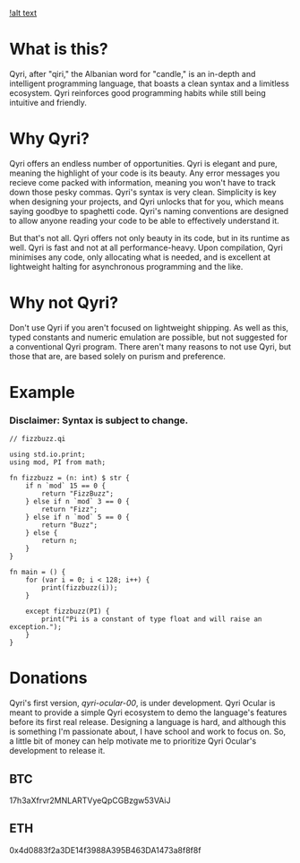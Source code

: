 [!alt text](https://github.com/Xinovaz/qyri-lang/blob/main/Sam_Candle_Q.png?raw=true)

# What is this?
Qyri, after "qiri," the Albanian word for "candle," is an in-depth and intelligent programming language, that boasts a clean syntax and a limitless ecosystem. Qyri reinforces good programming habits while still being intuitive and friendly.

# Why Qyri?
Qyri offers an endless number of opportunities. Qyri is elegant and pure, meaning the highlight of your code is its beauty. Any error messages you recieve come packed with information, meaning you won't have to track down those pesky commas. Qyri's syntax is very clean. Simplicity is key when designing your projects, and Qyri unlocks that for you, which means saying goodbye to spaghetti code. Qyri's naming conventions are designed to allow anyone reading your code to be able to effectively understand it.

But that's not all. Qyri offers not only beauty in its code, but in its runtime as well. Qyri is fast and not at all performance-heavy. Upon compilation, Qyri minimises any code, only allocating what is needed, and is excellent at lightweight halting for asynchronous programming and the like.

# Why not Qyri?
Don't use Qyri if you aren't focused on lightweight shipping. As well as this, typed constants and numeric emulation are possible, but not suggested for a conventional Qyri program. There aren't many reasons to not use Qyri, but those that are, are based solely on purism and preference.

# Example
### Disclaimer: Syntax is subject to change.
```
// fizzbuzz.qi

using std.io.print;
using mod, PI from math;

fn fizzbuzz = (n: int) $ str {
	if n `mod` 15 == 0 {
		return "FizzBuzz";
	} else if n `mod` 3 == 0 {
		return "Fizz";
	} else if n `mod` 5 == 0 {
		return "Buzz";
	} else {
		return n;
	}
}

fn main = () {
	for (var i = 0; i < 128; i++) {
		print(fizzbuzz(i));
	}
	
	except fizzbuzz(PI) {
		print("Pi is a constant of type float and will raise an exception.");
	}
}
```
# Donations

Qyri's first version, _qyri-ocular-00_, is under development. Qyri Ocular is meant to provide a simple Qyri ecosystem to demo the language's features before its first real release. Designing a language is hard, and although this is something I'm passionate about, I have school and work to focus on. So, a little bit of money can help motivate me to prioritize Qyri Ocular's development to release it.

## BTC
17h3aXfrvr2MNLARTVyeQpCGBzgw53VAiJ

## ETH
0x4d0883f2a3DE14f3988A395B463DA1473a8f8f8f

